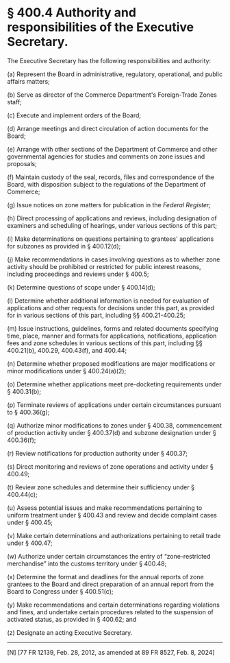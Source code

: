 # § 400.4   Authority and responsibilities of the Executive Secretary.

The Executive Secretary has the following responsibilities and authority:


(a) Represent the Board in administrative, regulatory, operational, and public affairs matters;


(b) Serve as director of the Commerce Department's Foreign-Trade Zones staff;


(c) Execute and implement orders of the Board;


(d) Arrange meetings and direct circulation of action documents for the Board;


(e) Arrange with other sections of the Department of Commerce and other governmental agencies for studies and comments on zone issues and proposals;


(f) Maintain custody of the seal, records, files and correspondence of the Board, with disposition subject to the regulations of the Department of Commerce;


(g) Issue notices on zone matters for publication in the _Federal Register_;


(h) Direct processing of applications and reviews, including designation of examiners and scheduling of hearings, under various sections of this part;


(i) Make determinations on questions pertaining to grantees' applications for subzones as provided in § 400.12(d);


(j) Make recommendations in cases involving questions as to whether zone activity should be prohibited or restricted for public interest reasons, including proceedings and reviews under § 400.5;


(k) Determine questions of scope under § 400.14(d);


(l) Determine whether additional information is needed for evaluation of applications and other requests for decisions under this part, as provided for in various sections of this part, including §§ 400.21-400.25;


(m) Issue instructions, guidelines, forms and related documents specifying time, place, manner and formats for applications, notifications, application fees and zone schedules in various sections of this part, including §§ 400.21(b), 400.29, 400.43(f), and 400.44;


(n) Determine whether proposed modifications are major modifications or minor modifications under § 400.24(a)(2);


(o) Determine whether applications meet pre-docketing requirements under § 400.31(b);


(p) Terminate reviews of applications under certain circumstances pursuant to § 400.36(g);


(q) Authorize minor modifications to zones under § 400.38, commencement of production activity under § 400.37(d) and subzone designation under § 400.36(f);


(r) Review notifications for production authority under § 400.37;


(s) Direct monitoring and reviews of zone operations and activity under § 400.49;


(t) Review zone schedules and determine their sufficiency under § 400.44(c);


(u) Assess potential issues and make recommendations pertaining to uniform treatment under § 400.43 and review and decide complaint cases under § 400.45;


(v) Make certain determinations and authorizations pertaining to retail trade under § 400.47;


(w) Authorize under certain circumstances the entry of “zone-restricted merchandise” into the customs territory under § 400.48;


(x) Determine the format and deadlines for the annual reports of zone grantees to the Board and direct preparation of an annual report from the Board to Congress under § 400.51(c);


(y) Make recommendations and certain determinations regarding violations and fines, and undertake certain procedures related to the suspension of activated status, as provided in § 400.62; and


(z) Designate an acting Executive Secretary.



---

[N] [77 FR 12139, Feb. 28, 2012, as amended at 89 FR 8527, Feb. 8, 2024]




